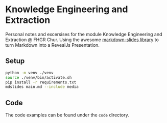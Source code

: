 # Knowledge Engineering and Extraction
Personal notes and excersises for the module Knowledge Engineering and Extraction @ FHGR Chur. Using the awesome [markdown-slides library](https://github.com/dadoomer/markdown-slides) to turn Markdown into a RevealJs Presentation.

## Setup
```bash
python -m venv ./venv
source ./venv/bin/activate.sh
pip install -r requirements.txt
mdslides main.md --include media
```

## Code
The code examples can be found under the `code` directory.
